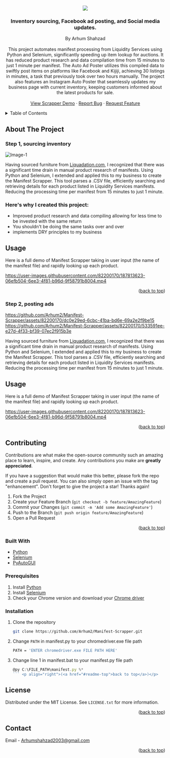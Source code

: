 
<!-- PROJECT LOGO -->
<br />
<div align="center">
  <a href="https://github.com/Arhum2/Manifest-Scrapper">
    <img src="https://user-images.githubusercontent.com/82200170/183231685-baf5e7c1-6d57-4c4d-9aa8-bba81d35b7d3.png">
  </a>

  <h3 align="center">Inventory sourcing, Facebook ad posting, and Social media updates.</h3>

  <p align="center">
    By Arhum Shahzad
    <br />
    <br />
    <a>
      This project automates manifest processing from Liquidity Services using Python and Selenium, significantly speeding up item lookup for auctions. It has reduced product research and data compilation time from 15 minutes to just 1 minute per manifest. The Auto Ad Poster utilizes this compiled data to swiftly post items on platforms like Facebook and Kijiji, achieving 30 listings in minutes, a task that previously took over two hours manually. The project also features an Instagram Auto Poster that seamlessly updates my business page with current inventory, keeping customers informed about the latest products for sale.

</a>
    <br />
    <br />
    <a href="#usage">View Scrapper Demo</a>
    ·
    <a href="https://github.com/Arhum2/Manifest-Scrapper/issues">Report Bug</a>
    ·
    <a href="https://github.com/Arhum2/Manifest-Scrapper/pulls">Request Feature</a>
  </p>
</div>

<!-- TABLE OF CONTENTS -->
<details>
  <summary>Table of Contents</summary>
  <ol>
    <li>
      <a href="#about-the-project">About The Project</a>
      <ul>
        <li><a href="#built-with">Built With</a></li>
      </ul>
    </li>
    <li>
      <a href="#getting-started">Getting Started</a>
      <ul>
        <li><a href="#prerequisites">Prerequisites</a></li>
        <li><a href="#installation">Installation</a></li>
      </ul>
    </li>
    <li><a href="#usage">Usage</a></li>
    <li><a href="#contributing">Contributing</a></li>
    <li><a href="#license">License</a></li>
    <li><a href="#contact">Contact</a></li>
  </ol>
</details>

<!-- ABOUT THE PROJECT -->
## About The Project
<h3>Step 1, sourcing inventory</h3>

![Image-1](https://user-images.githubusercontent.com/82200170/188043942-de4e5a6d-9d2d-41b4-9a2a-12a8f6d65d6b.jpg)

Having sourced furniture from [Liquadation.com](https://www.liquidation.com/index?gclid=CjwKCAjwnrjrBRAMEiwAXsCc40uSxzQCMHP_9XwiY_rmfUpJ4WB1EDi4zOMVMNMTv_jmsZp39XRB5xoCpfIQAvD_BwE), I recognized that there was a significant time drain in manual product research of manifests. Using Python and Selenium, I extended and applied this to my business to create the Manifest Scrapper. This tool parses a .CSV file, efficiently searching and retrieving details for each product listed in Liquidity Services manifests. Reducing the processing time per manifest from 15 minutes to just 1 minute.

### Here's why I created this project:
* Improved product research and data compiling allowing for less time to be invested with the same return
* You shouldn't be doing the same tasks over and over
* implements DRY principles to my business

## Usage

Here is a full demo of Manifest Scrapper taking in user input (the name of the manifest file) and rapidly looking up each product. 


https://user-images.githubusercontent.com/82200170/187813623-06efb504-6ee3-4f81-b96d-9f58791b8004.mp4 
<p align="right">(<a href="#readme-top">back to top</a>) </p>

<h3>Step 2, posting ads</h3>

https://github.com/Arhum2/Manifest-Scrapper/assets/82200170/dc0e29ed-6cbc-41ba-bd6e-69a2e2f9be15
https://github.com/Arhum2/Manifest-Scrapper/assets/82200170/533591ee-e27d-4f33-bf39-07ec2f915b3e


Having sourced furniture from [Liquadation.com](https://www.liquidation.com/index?gclid=CjwKCAjwnrjrBRAMEiwAXsCc40uSxzQCMHP_9XwiY_rmfUpJ4WB1EDi4zOMVMNMTv_jmsZp39XRB5xoCpfIQAvD_BwE), I recognized that there was a significant time drain in manual product research of manifests. Using Python and Selenium, I extended and applied this to my business to create the Manifest Scrapper. This tool parses a .CSV file, efficiently searching and retrieving details for each product listed in Liquidity Services manifests. Reducing the processing time per manifest from 15 minutes to just 1 minute.


## Usage

Here is a full demo of Manifest Scrapper taking in user input (the name of the manifest file) and rapidly looking up each product. 


https://user-images.githubusercontent.com/82200170/187813623-06efb504-6ee3-4f81-b96d-9f58791b8004.mp4 
<p align="right">(<a href="#readme-top">back to top</a>) </p>


<!-- CONTRIBUTING -->
## Contributing

Contributions are what make the open-source community such an amazing place to learn, inspire, and create. Any contributions you make are **greatly appreciated**.

If you have a suggestion that would make this better, please fork the repo and create a pull request. You can also simply open an issue with the tag "enhancement".
Don't forget to give the project a star! Thanks again!

1. Fork the Project
2. Create your Feature Branch (`git checkout -b feature/AmazingFeature`)
3. Commit your Changes (`git commit -m 'Add some AmazingFeature'`)
4. Push to the Branch (`git push origin feature/AmazingFeature`)
5. Open a Pull Request <p align="right">(<a href="#readme-top">back to top</a>)</p>

<!-- LICENSE -->
### Built With

* [Python](https://www.python.org/)
* [Selenium](https://www.selenium.dev/)
* [PyAutoGUI](https://pyautogui.readthedocs.io/en/latest/#)

### Prerequisites

1. Install [Python](https://www.python.org/)
2. Install [Selenium](https://www.selenium.dev/)
3. Check your Chrome version and download your [Chrome driver](https://chromedriver.chromium.org/downloads)

### Installation

1. Clone the repository
   ```sh
   git clone https://github.com/Arhum2/Manifest-Scrapper.git
   ```
2. Change `PATH` in manifest.py to your chromedriver.exe file path
   ```sh
   PATH = 'ENTER chromedriver.exe FILE PATH HERE'
   ```
3. Change line 1 in manifest.bat to your manifest.py file path
   ```js
   @py C:\FILE_PATH\manifest.py %*
   ``` <p align="right">(<a href="#readme-top">back to top</a>)</p>


<!-- USAGE EXAMPLES -->

## License

Distributed under the MIT License. See `LICENSE.txt` for more information. <p align="right">(<a href="#readme-top">back to top</a>)</p>

<!-- CONTACT -->
## Contact

Email - Arhumshahzad2003@gmail.com <p align="right">(<a href="#readme-top">back to top</a>)</p>
